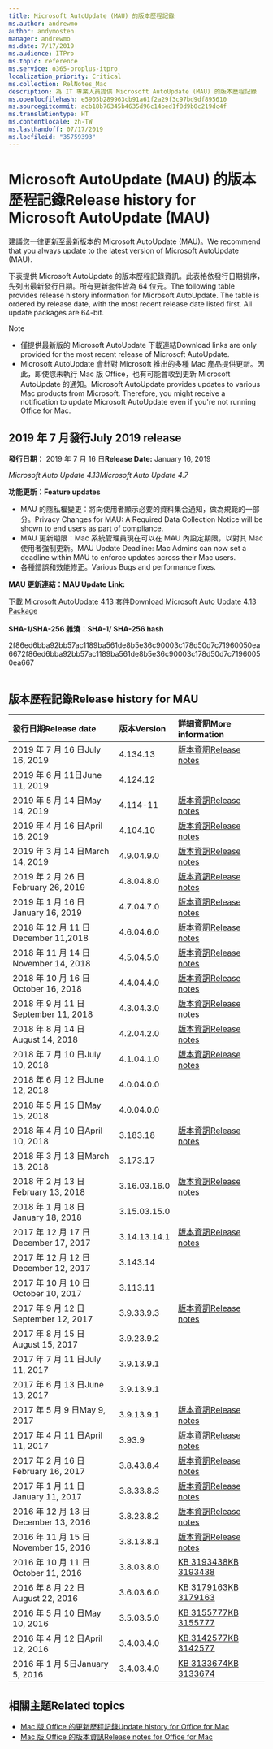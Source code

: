 ```yaml
---
title: Microsoft AutoUpdate (MAU) 的版本歷程記錄
ms.author: andrewmo
author: andymosten
manager: andrewmo
ms.date: 7/17/2019
ms.audience: ITPro
ms.topic: reference
ms.service: o365-proplus-itpro
localization_priority: Critical
ms.collection: RelNotes_Mac
description: 為 IT 專業人員提供 Microsoft AutoUpdate (MAU) 的版本歷程記錄
ms.openlocfilehash: e5905b289963cb91a61f2a29f3c97bd9df895610
ms.sourcegitcommit: acb18b76345b4635d96c14bed1f0d9b0c219dc4f
ms.translationtype: HT
ms.contentlocale: zh-TW
ms.lasthandoff: 07/17/2019
ms.locfileid: "35759393"
---
```

# <a name="release-history-for-microsoft-autoupdate-mau"></a><span data-ttu-id="484b3-103">Microsoft AutoUpdate (MAU) 的版本歷程記錄</span><span class="sxs-lookup"><span data-stu-id="484b3-103">Release history for Microsoft AutoUpdate (MAU)</span></span>
 
<span data-ttu-id="484b3-104">建議您一律更新至最新版本的 Microsoft AutoUpdate (MAU)。</span><span class="sxs-lookup"><span data-stu-id="484b3-104">We recommend that you always update to the latest version of Microsoft AutoUpdate (MAU).</span></span>

<span data-ttu-id="484b3-p101">下表提供 Microsoft AutoUpdate 的版本歷程記錄資訊。此表格依發行日期排序，先列出最新發行日期。所有更新套件皆為 64 位元。</span><span class="sxs-lookup"><span data-stu-id="484b3-p101">The following table provides release history information for Microsoft AutoUpdate. The table is ordered by release date, with the most recent release date listed first. All update packages are 64-bit.</span></span>


> [!NOTE]
> 
> - <span data-ttu-id="484b3-108">僅提供最新版的 Microsoft AutoUpdate 下載連結</span><span class="sxs-lookup"><span data-stu-id="484b3-108">Download links are only provided for the most recent release of Microsoft AutoUpdate.</span></span>
> - <span data-ttu-id="484b3-p102">Microsoft AutoUpdate 會針對 Microsoft 推出的多種 Mac 產品提供更新。因此，即使您未執行 Mac 版 Office，也有可能會收到更新 Microsoft AutoUpdate 的通知。</span><span class="sxs-lookup"><span data-stu-id="484b3-p102">Microsoft AutoUpdate provides updates to various Mac products from Microsoft. Therefore, you might receive a notification to update Microsoft AutoUpdate even if you're not running Office for Mac.</span></span>
  
## <a name="july-2019-release"></a><span data-ttu-id="484b3-111">2019 年 7 月發行</span><span class="sxs-lookup"><span data-stu-id="484b3-111">July 2019 release</span></span>

<span data-ttu-id="484b3-112">**發行日期：** 2019 年 7 月 16 日</span><span class="sxs-lookup"><span data-stu-id="484b3-112">**Release Date:** January 16, 2019</span></span>

<span data-ttu-id="484b3-113">*Microsoft Auto Update 4.13*</span><span class="sxs-lookup"><span data-stu-id="484b3-113">*Microsoft Auto Update 4.7*</span></span>

 <span data-ttu-id="484b3-114">**功能更新：**</span><span class="sxs-lookup"><span data-stu-id="484b3-114">**Feature updates**</span></span>

- <span data-ttu-id="484b3-115">MAU 的隱私權變更：將向使用者顯示必要的資料集合通知，做為規範的一部分。</span><span class="sxs-lookup"><span data-stu-id="484b3-115">Privacy Changes for MAU: A Required Data Collection Notice will be shown to end users as part of compliance.</span></span>
- <span data-ttu-id="484b3-116">MAU 更新期限：Mac 系統管理員現在可以在 MAU 內設定期限，以對其 Mac 使用者強制更新。</span><span class="sxs-lookup"><span data-stu-id="484b3-116">MAU Update Deadline: Mac Admins can now set a deadline within MAU to enforce updates across their Mac users.</span></span>
- <span data-ttu-id="484b3-117">各種錯誤和效能修正。</span><span class="sxs-lookup"><span data-stu-id="484b3-117">Various Bugs and performance fixes.</span></span>

<span data-ttu-id="484b3-118">**MAU 更新連結：**</span><span class="sxs-lookup"><span data-stu-id="484b3-118">**MAU Update Link:**</span></span>

[<span data-ttu-id="484b3-119">下載 Microsoft AutoUpdate 4.13 套件</span><span class="sxs-lookup"><span data-stu-id="484b3-119">Download Microsoft Auto Update 4.13 Package</span></span>](https://officecdn.microsoft.com/pr/C1297A47-86C4-4C1F-97FA-950631F94777/MacAutoupdate/Microsoft_AutoUpdate_4.13.19071500_Updater.pkg)<br/>
<br/>
<span data-ttu-id="484b3-120">**SHA-1/SHA-256 雜湊：**</span><span class="sxs-lookup"><span data-stu-id="484b3-120">**SHA-1/ SHA-256 hash**</span></span>

<span data-ttu-id="484b3-121">2f86ed6bba92bb57ac1189ba561de8b5e36c90003c178d50d7c71960050ea667</span><span class="sxs-lookup"><span data-stu-id="484b3-121">2f86ed6bba92bb57ac1189ba561de8b5e36c90003c178d50d7c71960050ea667</span></span>
<br/><br/>

## <a name="release-history"></a><span data-ttu-id="484b3-122">版本歷程記錄</span><span class="sxs-lookup"><span data-stu-id="484b3-122">Release history for MAU</span></span>

|<span data-ttu-id="484b3-123">**發行日期**</span><span class="sxs-lookup"><span data-stu-id="484b3-123">**Release date**</span></span>|<span data-ttu-id="484b3-124">**版本**</span><span class="sxs-lookup"><span data-stu-id="484b3-124">**Version**</span></span>|<span data-ttu-id="484b3-125">**詳細資訊**</span><span class="sxs-lookup"><span data-stu-id="484b3-125">**More information**</span></span>||
|:-----|:-----|:-----|:-----|
|<span data-ttu-id="484b3-126">2019 年 7 月 16 日</span><span class="sxs-lookup"><span data-stu-id="484b3-126">July 16, 2019</span></span> <br/>|<span data-ttu-id="484b3-127">4.13</span><span class="sxs-lookup"><span data-stu-id="484b3-127">4.13</span></span> <br/> |  [<span data-ttu-id="484b3-128">版本資訊</span><span class="sxs-lookup"><span data-stu-id="484b3-128">Release notes</span></span>](release-notes-office-for-mac.md) <br/> ||
|<span data-ttu-id="484b3-129">2019 年 6 月 11日</span><span class="sxs-lookup"><span data-stu-id="484b3-129">June 11, 2019</span></span> <br/>|<span data-ttu-id="484b3-130">4.12</span><span class="sxs-lookup"><span data-stu-id="484b3-130">4.12</span></span> <br/> |  <br/> ||
|<span data-ttu-id="484b3-131">2019 年 5 月 14 日</span><span class="sxs-lookup"><span data-stu-id="484b3-131">May 14, 2019</span></span> <br/>|<span data-ttu-id="484b3-132">4.11</span><span class="sxs-lookup"><span data-stu-id="484b3-132">4-11</span></span> <br/> | [<span data-ttu-id="484b3-133">版本資訊</span><span class="sxs-lookup"><span data-stu-id="484b3-133">Release notes</span></span>](release-notes-office-for-mac.md#May-2019-release) <br/> | <br/> |
|<span data-ttu-id="484b3-134">2019 年 4 月 16 日</span><span class="sxs-lookup"><span data-stu-id="484b3-134">April 16, 2019</span></span> <br/>|<span data-ttu-id="484b3-135">4.10</span><span class="sxs-lookup"><span data-stu-id="484b3-135">4.10</span></span> <br/> | [<span data-ttu-id="484b3-136">版本資訊</span><span class="sxs-lookup"><span data-stu-id="484b3-136">Release notes</span></span>](release-notes-office-for-mac.md#April-2019-release) <br/> |<br/> |
|<span data-ttu-id="484b3-137">2019 年 3 月 14 日</span><span class="sxs-lookup"><span data-stu-id="484b3-137">March 14, 2019</span></span> <br/>|<span data-ttu-id="484b3-138">4.9.0</span><span class="sxs-lookup"><span data-stu-id="484b3-138">4.9.0</span></span> <br/> | [<span data-ttu-id="484b3-139">版本資訊</span><span class="sxs-lookup"><span data-stu-id="484b3-139">Release notes</span></span>](release-notes-office-for-mac.md#march-2019-release) <br/> | <br/> |
|<span data-ttu-id="484b3-140">2019 年 2 月 26 日</span><span class="sxs-lookup"><span data-stu-id="484b3-140">February 26, 2019</span></span> <br/>|<span data-ttu-id="484b3-141">4.8.0</span><span class="sxs-lookup"><span data-stu-id="484b3-141">4.8.0</span></span> <br/> | [<span data-ttu-id="484b3-142">版本資訊</span><span class="sxs-lookup"><span data-stu-id="484b3-142">Release notes</span></span>](release-notes-office-for-mac.md#january-2019-release) <br/> |<br/> |
|<span data-ttu-id="484b3-143">2019 年 1 月 16 日</span><span class="sxs-lookup"><span data-stu-id="484b3-143">January 16, 2019</span></span> <br/>|<span data-ttu-id="484b3-144">4.7.0</span><span class="sxs-lookup"><span data-stu-id="484b3-144">4.7.0</span></span> <br/> | [<span data-ttu-id="484b3-145">版本資訊</span><span class="sxs-lookup"><span data-stu-id="484b3-145">Release notes</span></span>](release-notes-office-for-mac.md#january-2019-release) <br/> | |
|<span data-ttu-id="484b3-146">2018 年 12 月 11 日</span><span class="sxs-lookup"><span data-stu-id="484b3-146">December 11,2018</span></span> <br/>|<span data-ttu-id="484b3-147">4.6.0</span><span class="sxs-lookup"><span data-stu-id="484b3-147">4.6.0</span></span> <br/> | [<span data-ttu-id="484b3-148">版本資訊</span><span class="sxs-lookup"><span data-stu-id="484b3-148">Release notes</span></span>](release-notes-office-for-mac.md#december-2018-release) <br/> ||
|<span data-ttu-id="484b3-149">2018 年 11 月 14 日</span><span class="sxs-lookup"><span data-stu-id="484b3-149">November 14, 2018</span></span> <br/> |<span data-ttu-id="484b3-150">4.5.0</span><span class="sxs-lookup"><span data-stu-id="484b3-150">4.5.0</span></span> <br/> |[<span data-ttu-id="484b3-151">版本資訊</span><span class="sxs-lookup"><span data-stu-id="484b3-151">Release notes</span></span>](release-notes-office-for-mac.md#november-2018-release) <br/> | |
|<span data-ttu-id="484b3-152">2018 年 10 月 16 日</span><span class="sxs-lookup"><span data-stu-id="484b3-152">October 16, 2018</span></span> <br/> |<span data-ttu-id="484b3-153">4.4.0</span><span class="sxs-lookup"><span data-stu-id="484b3-153">4.4.0</span></span> <br/> |[<span data-ttu-id="484b3-154">版本資訊</span><span class="sxs-lookup"><span data-stu-id="484b3-154">Release notes</span></span>](release-notes-office-for-mac.md#october-2018-release) <br/> | |
|<span data-ttu-id="484b3-155">2018 年 9 月 11 日</span><span class="sxs-lookup"><span data-stu-id="484b3-155">September 11, 2018</span></span>  <br/> |<span data-ttu-id="484b3-156">4.3.0</span><span class="sxs-lookup"><span data-stu-id="484b3-156">4.3.0</span></span>  <br/> |[<span data-ttu-id="484b3-157">版本資訊</span><span class="sxs-lookup"><span data-stu-id="484b3-157">Release notes</span></span>](release-notes-office-for-mac.md#september-2018-release) <br/> | |
|<span data-ttu-id="484b3-158">2018 年 8 月 14 日</span><span class="sxs-lookup"><span data-stu-id="484b3-158">August 14, 2018</span></span>  <br/> |<span data-ttu-id="484b3-159">4.2.0</span><span class="sxs-lookup"><span data-stu-id="484b3-159">4.2.0</span></span>  <br/> |[<span data-ttu-id="484b3-160">版本資訊</span><span class="sxs-lookup"><span data-stu-id="484b3-160">Release notes</span></span>](release-notes-office-for-mac.md#august-2018-release) <br/> | |
|<span data-ttu-id="484b3-161">2018 年 7 月 10 日</span><span class="sxs-lookup"><span data-stu-id="484b3-161">July 10, 2018</span></span>  <br/> |<span data-ttu-id="484b3-162">4.1.0</span><span class="sxs-lookup"><span data-stu-id="484b3-162">4.1.0</span></span>  <br/> |[<span data-ttu-id="484b3-163">版本資訊</span><span class="sxs-lookup"><span data-stu-id="484b3-163">Release notes</span></span>](release-notes-office-for-mac.md#july-2018-release) <br/> | |
|<span data-ttu-id="484b3-164">2018 年 6 月 12 日</span><span class="sxs-lookup"><span data-stu-id="484b3-164">June 12, 2018</span></span>  <br/> |<span data-ttu-id="484b3-165">4.0.0</span><span class="sxs-lookup"><span data-stu-id="484b3-165">4.0.0</span></span>  <br/> |||
|<span data-ttu-id="484b3-166">2018 年 5 月 15 日</span><span class="sxs-lookup"><span data-stu-id="484b3-166">May 15, 2018</span></span>  <br/> |<span data-ttu-id="484b3-167">4.0.0</span><span class="sxs-lookup"><span data-stu-id="484b3-167">4.0.0</span></span>  <br/> |||
|<span data-ttu-id="484b3-168">2018 年 4 月 10 日</span><span class="sxs-lookup"><span data-stu-id="484b3-168">April 10, 2018</span></span>  <br/> |<span data-ttu-id="484b3-169">3.18</span><span class="sxs-lookup"><span data-stu-id="484b3-169">3.18</span></span>  <br/> |[<span data-ttu-id="484b3-170">版本資訊</span><span class="sxs-lookup"><span data-stu-id="484b3-170">Release notes</span></span>](release-notes-office-for-mac.md#april-2018-release) <br/> ||
|<span data-ttu-id="484b3-171">2018 年 3 月 13 日</span><span class="sxs-lookup"><span data-stu-id="484b3-171">March 13, 2018</span></span>  <br/> |<span data-ttu-id="484b3-172">3.17</span><span class="sxs-lookup"><span data-stu-id="484b3-172">3.17</span></span>  <br/> |||
|<span data-ttu-id="484b3-173">2018 年 2 月 13 日</span><span class="sxs-lookup"><span data-stu-id="484b3-173">February 13, 2018</span></span>  <br/> |<span data-ttu-id="484b3-174">3.16.0</span><span class="sxs-lookup"><span data-stu-id="484b3-174">3.16.0</span></span>  <br/> |[<span data-ttu-id="484b3-175">版本資訊</span><span class="sxs-lookup"><span data-stu-id="484b3-175">Release notes</span></span>](release-notes-office-for-mac.md#february-2018-release) <br/> | <br/> |
|<span data-ttu-id="484b3-176">2018 年 1 月 18 日</span><span class="sxs-lookup"><span data-stu-id="484b3-176">January 18, 2018</span></span>  <br/> |<span data-ttu-id="484b3-177">3.15.0</span><span class="sxs-lookup"><span data-stu-id="484b3-177">3.15.0</span></span>  <br/> |<br/> |
|<span data-ttu-id="484b3-178">2017 年 12 月 17 日</span><span class="sxs-lookup"><span data-stu-id="484b3-178">December 17, 2017</span></span>  <br/> |<span data-ttu-id="484b3-179">3.14.1</span><span class="sxs-lookup"><span data-stu-id="484b3-179">3.14.1</span></span>  <br/> |[<span data-ttu-id="484b3-180">版本資訊</span><span class="sxs-lookup"><span data-stu-id="484b3-180">Release notes</span></span>](release-notes-office-for-mac.md#december-2017-release) <br/> | <br/> |
|<span data-ttu-id="484b3-181">2017 年 12 月 12 日</span><span class="sxs-lookup"><span data-stu-id="484b3-181">December 12, 2017</span></span>  <br/> |<span data-ttu-id="484b3-182">3.14</span><span class="sxs-lookup"><span data-stu-id="484b3-182">3.14</span></span>  <br/> ||  <br/> |
|<span data-ttu-id="484b3-183">2017 年 10 月 10 日</span><span class="sxs-lookup"><span data-stu-id="484b3-183">October 10, 2017</span></span>  <br/> |<span data-ttu-id="484b3-184">3.11</span><span class="sxs-lookup"><span data-stu-id="484b3-184">3.11</span></span>  <br/> ||<br/> |
|<span data-ttu-id="484b3-185">2017 年 9 月 12 日</span><span class="sxs-lookup"><span data-stu-id="484b3-185">September 12, 2017</span></span>  <br/> |<span data-ttu-id="484b3-186">3.9.3</span><span class="sxs-lookup"><span data-stu-id="484b3-186">3.9.3</span></span>  <br/> |[<span data-ttu-id="484b3-187">版本資訊</span><span class="sxs-lookup"><span data-stu-id="484b3-187">Release notes</span></span>](release-notes-office-for-mac.md#september-2017-release) <br/> |<br/> |
|<span data-ttu-id="484b3-188">2017 年 8 月 15 日</span><span class="sxs-lookup"><span data-stu-id="484b3-188">August 15, 2017</span></span>  <br/> |<span data-ttu-id="484b3-189">3.9.2</span><span class="sxs-lookup"><span data-stu-id="484b3-189">3.9.2</span></span>  <br/> || <br/> |
|<span data-ttu-id="484b3-190">2017 年 7 月 11 日</span><span class="sxs-lookup"><span data-stu-id="484b3-190">July 11, 2017</span></span>  <br/> |<span data-ttu-id="484b3-191">3.9.1</span><span class="sxs-lookup"><span data-stu-id="484b3-191">3.9.1</span></span>  <br/> || <br/> |
|<span data-ttu-id="484b3-192">2017 年 6 月 13 日</span><span class="sxs-lookup"><span data-stu-id="484b3-192">June 13, 2017</span></span>  <br/> |<span data-ttu-id="484b3-193">3.9.1</span><span class="sxs-lookup"><span data-stu-id="484b3-193">3.9.1</span></span>  <br/> || <br/> |
|<span data-ttu-id="484b3-194">2017 年 5 月 9 日</span><span class="sxs-lookup"><span data-stu-id="484b3-194">May 9, 2017</span></span>  <br/> |<span data-ttu-id="484b3-195">3.9.1</span><span class="sxs-lookup"><span data-stu-id="484b3-195">3.9.1</span></span>  <br/> |[<span data-ttu-id="484b3-196">版本資訊</span><span class="sxs-lookup"><span data-stu-id="484b3-196">Release notes</span></span>](release-notes-office-for-mac.md#may-2017-release) <br/> | <br/> |
|<span data-ttu-id="484b3-197">2017 年 4 月 11 日</span><span class="sxs-lookup"><span data-stu-id="484b3-197">April 11, 2017</span></span>  <br/> |<span data-ttu-id="484b3-198">3.9</span><span class="sxs-lookup"><span data-stu-id="484b3-198">3.9</span></span>  <br/> |[<span data-ttu-id="484b3-199">版本資訊</span><span class="sxs-lookup"><span data-stu-id="484b3-199">Release notes</span></span>](release-notes-office-for-mac.md#april-2017-release) <br/> |  <br/> |
|<span data-ttu-id="484b3-200">2017 年 2 月 16 日</span><span class="sxs-lookup"><span data-stu-id="484b3-200">February 16, 2017</span></span>  <br/> |<span data-ttu-id="484b3-201">3.8.4</span><span class="sxs-lookup"><span data-stu-id="484b3-201">3.8.4</span></span>  <br/> |[<span data-ttu-id="484b3-202">版本資訊</span><span class="sxs-lookup"><span data-stu-id="484b3-202">Release notes</span></span>](release-notes-office-for-mac.md#february-2017-release) <br/> | <br/> |
|<span data-ttu-id="484b3-203">2017 年 1 月 11 日</span><span class="sxs-lookup"><span data-stu-id="484b3-203">January 11, 2017</span></span>  <br/> |<span data-ttu-id="484b3-204">3.8.3</span><span class="sxs-lookup"><span data-stu-id="484b3-204">3.8.3</span></span>  <br/> |[<span data-ttu-id="484b3-205">版本資訊</span><span class="sxs-lookup"><span data-stu-id="484b3-205">Release notes</span></span>](release-notes-office-for-mac.md#january-2017-release) <br/> | <br/> |
|<span data-ttu-id="484b3-206">2016 年 12 月 13 日</span><span class="sxs-lookup"><span data-stu-id="484b3-206">December 13, 2016</span></span>  <br/> |<span data-ttu-id="484b3-207">3.8.2</span><span class="sxs-lookup"><span data-stu-id="484b3-207">3.8.2</span></span>  <br/> |[<span data-ttu-id="484b3-208">版本資訊</span><span class="sxs-lookup"><span data-stu-id="484b3-208">Release notes</span></span>](release-notes-office-for-mac.md#december-2016-release) <br/> | <br/> |
|<span data-ttu-id="484b3-209">2016 年 11 月 15 日</span><span class="sxs-lookup"><span data-stu-id="484b3-209">November 15, 2016</span></span>  <br/> |<span data-ttu-id="484b3-210">3.8.1</span><span class="sxs-lookup"><span data-stu-id="484b3-210">3.8.1</span></span>  <br/> |[<span data-ttu-id="484b3-211">版本資訊</span><span class="sxs-lookup"><span data-stu-id="484b3-211">Release notes</span></span>](release-notes-office-for-mac.md#november-2016-release) <br/> | <br/> |
|<span data-ttu-id="484b3-212">2016 年 10 月 11 日</span><span class="sxs-lookup"><span data-stu-id="484b3-212">October 11, 2016</span></span>  <br/> |<span data-ttu-id="484b3-213">3.8.0</span><span class="sxs-lookup"><span data-stu-id="484b3-213">3.8.0</span></span>  <br/> |[<span data-ttu-id="484b3-214">KB 3193438</span><span class="sxs-lookup"><span data-stu-id="484b3-214">KB 3193438</span></span>](https://support.microsoft.com/kb/3193438) <br/> | <br/> |
|<span data-ttu-id="484b3-215">2016 年 8 月 22 日</span><span class="sxs-lookup"><span data-stu-id="484b3-215">August 22, 2016</span></span>  <br/> |<span data-ttu-id="484b3-216">3.6.0</span><span class="sxs-lookup"><span data-stu-id="484b3-216">3.6.0</span></span>  <br/> |[<span data-ttu-id="484b3-217">KB 3179163</span><span class="sxs-lookup"><span data-stu-id="484b3-217">KB 3179163</span></span>](https://support.microsoft.com/kb/3179163) <br/> | <br/> |
|<span data-ttu-id="484b3-218">2016 年 5 月 10 日</span><span class="sxs-lookup"><span data-stu-id="484b3-218">May 10, 2016</span></span>  <br/> |<span data-ttu-id="484b3-219">3.5.0</span><span class="sxs-lookup"><span data-stu-id="484b3-219">3.5.0</span></span>  <br/> |[<span data-ttu-id="484b3-220">KB 3155777</span><span class="sxs-lookup"><span data-stu-id="484b3-220">KB 3155777</span></span>](https://support.microsoft.com/kb/3155777) <br/> | <br/> |
|<span data-ttu-id="484b3-221">2016 年 4 月 12 日</span><span class="sxs-lookup"><span data-stu-id="484b3-221">April 12, 2016</span></span>  <br/> |<span data-ttu-id="484b3-222">3.4.0</span><span class="sxs-lookup"><span data-stu-id="484b3-222">3.4.0</span></span>  <br/> |[<span data-ttu-id="484b3-223">KB 3142577</span><span class="sxs-lookup"><span data-stu-id="484b3-223">KB 3142577</span></span>](https://support.microsoft.com/kb/3142577) <br/> | <br/> |
|<span data-ttu-id="484b3-224">2016 年 1 月 5日</span><span class="sxs-lookup"><span data-stu-id="484b3-224">January 5, 2016</span></span>  <br/> |<span data-ttu-id="484b3-225">3.4.0</span><span class="sxs-lookup"><span data-stu-id="484b3-225">3.4.0</span></span>  <br/> |[<span data-ttu-id="484b3-226">KB 3133674</span><span class="sxs-lookup"><span data-stu-id="484b3-226">KB 3133674</span></span>](https://support.microsoft.com/kb/3133674) <br/> | <br/> |


## <a name="related-topics"></a><span data-ttu-id="484b3-227">相關主題</span><span class="sxs-lookup"><span data-stu-id="484b3-227">Related topics</span></span>

- [<span data-ttu-id="484b3-228">Mac 版 Office 的更新歷程記錄</span><span class="sxs-lookup"><span data-stu-id="484b3-228">Update history for Office for Mac</span></span>](update-history-office-for-mac.md)
- [<span data-ttu-id="484b3-229">Mac 版 Office 的版本資訊</span><span class="sxs-lookup"><span data-stu-id="484b3-229">Release notes for Office for Mac</span></span>](release-notes-office-for-mac.md) 